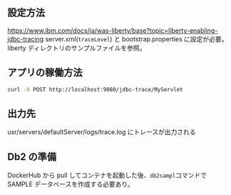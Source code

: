 ## 設定方法

https://www.ibm.com/docs/ja/was-liberty/base?topic=liberty-enabling-jdbc-tracing
server.xml(`traceLevel`) と bootstrap.properties に設定が必要。liberty ディレクトリのサンプルファイルを参照。

## アプリの稼働方法

```bash
curl -X POST http://localhost:9080/jdbc-trace/MyServlet
```

## 出力先

usr/servers/defaultServer/logs/trace.log にトレースが出力される

## Db2 の準備

DockerHub から pull してコンテナを起動した後、`db2sampl`コマンドで SAMPLE データベースを作成する必要あり。
